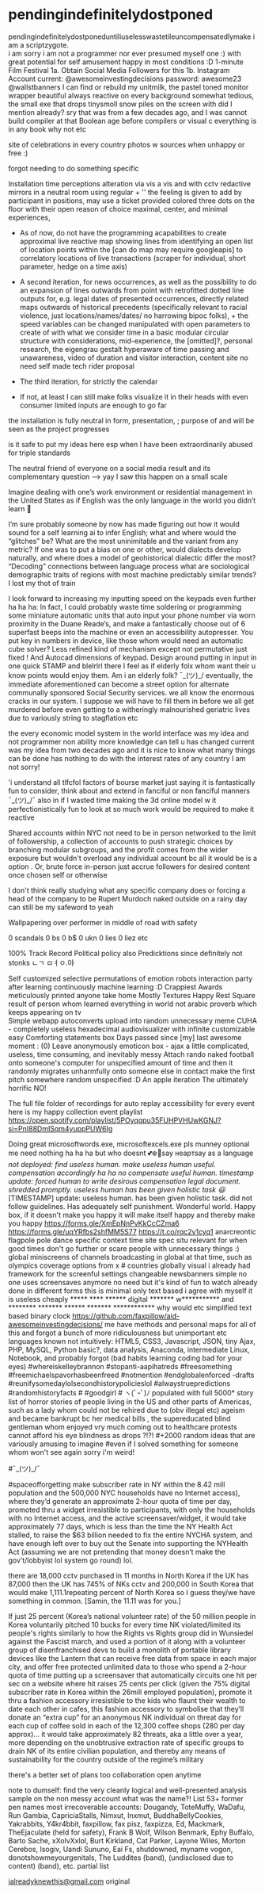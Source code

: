 # pendingindefinitelydostponed 

pendingindefinitelydostponeduntiliuselesswastetileuncompensatedlymake
 i am a scriptzygote.  
i am sorry i am not a programmer nor ever presumed myself one :) with great potential for self amusement happy in most conditions :D
1-minute Film Festival 1a. Obtain Social Media Followers for this 1b. Instagram Account current: @awesomeinvestingdecisions password: awesome23 @wallstbanners
I can find or rebuild my unitmilk, the pastel toned monitor wrapper beautiful always reactive on every background somewhat tedious, the small exe that drops tinysmoll snow piles on the screen with did I mention already? sry that was from a few decades ago, and I was cannot build compiler at that Boolean age before compilers or visual c everything is in any book why not etc

site of celebrations in every country photos w sources when unhappy or free :)

forgot needing to do something specific   


Installation time perceptions alteration via vis a vis and with cctv redactive mirrors in a neutral room using regular + '' the feeling is given to add by participant in positions, may use a ticket provided colored three dots on the floor with their open reason of choice maximal, center, and minimal experiences, 

- As of now, do not have the programming acapabilities to create approximal live reactive map showing lines from identifying an open list of location points within the [can do map may require googleapis] to correlatory locations of live transactions (scraper for individual, short parameter, hedge on a time axis) 

- A second iteration, for news occurrences, as well as the possibility to do an expansion of lines outwards from point with retrofitted dotted line outputs for, e.g. legal dates of presented occurrences, directly related maps outwards of historical precedents (specifically relevant to racial violence, just locations/names/dates/ no harrowing bipoc folks), + the speed variables can be changed manipulated with open parameters to create of with what we consider time in a basic modular circular structure with considerations, mid-experience, the [omitted]?, personal research, the eigengrau gestalt hyperaware of time passing and unawareness, video of duration and visitor interaction, content site no need self made tech rider proposal

- The third iteration, for strictly the calendar

- If not, at least I can still make folks visualize it in their heads with even consumer limited inputs are enough to go far

the installation is fully neutral in form, presentation, ; purpose of and will be seen as the project progresses

is it safe to put my ideas here esp when I have been extraordinarily abused for triple standards

The neutral friend of everyone on a social media result and its complementary question -->
 yay I saw this happen on a small scale 

Imagine dealing with one’s work environment or residential management in the United States as if English was the only language in the world you didn’t learn 🤣

I’m sure probably someone by now has made figuring out how it would sound for a self learning ai to infer English; what and where would the “glitches” be?  What are the most uninimitable and the variant from any metric? If one was to put a bias on one or other, would dialects develop naturally, and where does a model of geohistorical dialectic differ the most?  “Decoding” connections between language process what are sociological demographic traits of regions with most machine predictably similar trends?  I lost my thot of train

I look forward to increasing my inputting speed on the keypads even further ha ha ha:  In fact, I could probably waste time soldering or programming some miniature automatic units that auto input your phone number via worn proximity in the Duane Reade’s, and make a fantastically choose out of 6 superfast beeps into the machine or even an accessibility autopresser.  You put key in numbers in device, like those whom would need an automatic cube solver?  Less refined kind of mechanism except not permutative just fixed ! And Autocad dimensions of keypad.  Design around putting in input in one quick STAMP and blelrlrl there
I feel as if elderly folx whom want their u know points would enjoy them.  Am i an elderly folk?  ¯\_(ツ)_/
eventually, the immediate aforementioned can become a street option for alternate communally sponsored Social Security services.  we all know the enormous cracks in our system. I suppose we will have to fill them in before we all get murdered before even getting to a witheringly malnourished geriatric lives due to variously string to stagflation etc  


the every economic model system in the world interface was my idea and not programmer non ability more knowledge can tell u has changed current was my idea from two decades ago and it is nice to know what many things can be done has nothing to do with the interest rates of any country I am not sorry! 

'i understand all tlfcfol factors of bourse market just saying it is fantastically fun to consider, think about and extend in fanciful or non fanciful manners ¯\_(ツ)_/¯ also in if I wasted time making the 3d online model w it  perfectionistically fun to look at so much work would be required to make it reactive 

Shared accounts within NYC not need to be in person networked to the limit of followership, a collection of accounts to push strategic choices by branching modular subgroups, and the profit comes from the wider exposure but wouldn't overload any individual account bc all it would be is a option .  Or, brute force in-person just accrue followers for desired content once chosen self or otherwise

I don't think really studying what any specific company does or forcing a head of the company to be Rupert Murdoch naked outside on a rainy day can still be my safeword to yeah

Wallpapering over performer in middle of road with safety

0 scandals 0 bs 0 b$ 0 ukn 0 lies 0 liez etc 

100% Track Record Political policy also Predicktions since definitely not stonks  ㄴㄱ ㅁㅕㅇ.야  


Self customized selective permutations of emotion robots interaction party after learning continuously machine learning :D
Crappiest Awards meticulously printed anyone take home
Mostly Textures Happy Rest Square
result of person whom learned everything in world not arabic proverb which keeps appearing on tv  
Simple webapp autoconverts upload into random unnecessary meme
CUHA - completely useless hexadecimal audiovisualizer with infinite customizable easy
Comforting statements box
Days passed since [my] last awesome moment : (0)
Leave anonymously emoticon box - ajax a little complicated, useless, time consuming, and inevitably messy
Attach rando naked football onto someone's computer for unspecified amount of time and then it randomly migrates unharmfully onto someone else in contact make the first pitch somewhere random unspecified :D
An apple iteration
The ultimately horrific NO!

The full file folder of recordings for auto replay accessibility for every event
here is my happy collection event playlist https://open.spotify.com/playlist/5POyqqpu35FUHPVHUwKGNJ?si=PnI88DmISqm4yuppPUW6Ig

Doing great
microsoftwords.exe, microsoftexcels.exe
pls munney optional me need nothing ha ha ha but who doesnt 💕❄️💝say неартsay as a language 
*not deployed:  find useless human.  make useless human useful.  compensation accordingly ha ha no compensate useful human.  timestamp update: forced human to write desirous compensation legal document. shredded promptly. useless human has been given holistic task 😃*
[TIMESTAMP] update:  useless human. has been given holistic task.  did not follow guidelines.  Has adequately self punishment.  Wonderful world.
Happy box, if it doesn't make you happy it will make itself happy and thereby make you happy
https://forms.gle/XmEpNnPvKkCcCZma6
https://forms.gle/uqYRfbs2shfMM5S77
https://t.co/rqc2v1cyq1
anarcreontic flagpole pole dance specific context time site spec situ relevant for when good times
don't go further or scare people with unnecessary things :)
global miniscreens of channels broadcasting in global at that time, such as olympics coverage options from x # countries globally visual i already had framework for the screenful settings changeable newsbanners simple no one uses screensaves anymore no need but it's kind of fun to watch already done in different forms this is minimal only text based i agree with myself it is useless
cheaply ***** **** ****** digital ******* w*********** and ******** ******* ****** ******* ************
why would etc
simplified text based binary clock 
https://github.com/faxpillow/aid-awesomeinvestingdecisions/
me have methods and personal maps for all of this and forgot a bunch of more ridiculousness but unimportant etc 
languages known not intuitively: HTML5, CSS3, Javascript, JSON, tiny Ajax, PHP, MySQL, Python basic?, data analysis, Anaconda, intermediate Linux, Notebook, and probably forgot (bad habits learning coding bad for your eyes)
#whereiskelleybrannon #stopanti-aapihatreds #freesomething #freemichaelspavorhasbeenfreed  #notmention #endglobalenforced -drafts #reunifysomedaylolsecondhistorypolicieslol #alwaystruepredictions #randomhistoryfacts # #goodgirl # ヽ(ﾟｰﾟ)ﾉ
 populated with full 5000* story list of horror stories of people living in the US and other parts of Americas, such as a lady whom could not be rehired due to (obv illegal etc) ageism and became bankrupt bc her medical bills , the supereducated blind gentleman whom enjoyed vry much coming out to healthcare protests cannot afford his eye blindness as drops ?!?!
#+2000 random ideas that are variously amusing to imagine
#even if I solved something for someone whom won't see again sorry i'm weird!

#¯\_(ツ)_/¯ 


#spaceofforgetting make 
subscriber rate in NY within the 8.42 mill population and the 500,000 NYC households have no Internet access), where they’d generate an approximate 2-hour quota of time per day, promoted thru a widget irresistible to participants, with only the households with no Internet access, and the active screensaver/widget, it would take approximately 77 days, which is less than the time the NY Health Act stalled, to raise the $63 billion needed to fix the entire NYCHA system, and have enough left over to buy out the Senate into supporting the NYHealth Act (assuming we are not pretending that money doesn’t make the gov’t/lobbyist lol system go round) lol.

 there are 18,000 cctv purchased in 11 months in North Korea if the UK has 87,000 then the UK has 745% of NKs cctv and 200,000 in South Korea that would make 1,111.1repeating percent of North Korea so I guess they/we have something in common. [Samin, the 11.11 was for you.]

If just 25 percent (Korea’s national volunteer rate) of the 50 million people in Korea voluntarily pitched 10 bucks for every time NK violated/limited its people's rights similarly to how the Rights vs Rights group did in Wunsiedel against the Fascist march, and used a portion of it along with a volunteer group of disenfranchised devs to build a monolith of portable library devices like the Lantern that can receive free data from space in each major city, and offer free protected unlimited data to those who spend a 2-hour quota of time putting up a screensaver that automatically circuits one hit per sec on a website where hit raises 25 cents per click (given the 75% digital subscriber rate in Korea within the 26mill employed population), promote it thru a fashion accessory irresistible to the kids who flaunt their wealth to date each other in cafes, this fashion accessory to symbolise that they’ll donate an “extra cup” for an anonymous NK individual on threat day for each cup of coffee sold in each of the 12,300 coffee shops (280 per day approx)… it would take approximately 82 threats, aka a little over a year, more depending on the unobtrusive extraction rate of specific groups to drain NK of its entire civilian population, and thereby any means of sustainability for the country outside of the regime’s military

there's a better set of plans too collaboration open anytime 

note to dumself: find the very cleanly logical and well-presented analysis sample on the non messy account what was the name?!  List 53+ former pen names most irrecoverable accounts: Dougandy, ToteMuffy, WaDafu, Run Gambia,  CapriciaStalls, Nimxut, Inxmut, BuddhaBellyCookies, Yakrabbits, Y4kr4bbit, faxpillow, fax pisz, faxpizza, Ed, Mackmark, TheEjaculate (held for safety), Frank B Wolf, Wilson Benmark, Ephy Buffalo, Barto Sache, xXolvXxlol, Burt Kirkland, Cat Parker, Layone Wiles, Morton Cerebos, Isogiv, Uandi Sununo, Eai Fs, shutdowned, myname vogon, donotshowmeyourgenitals, The Luddites (band), (undisclosed due to content) (band),  etc. partial list 

ialreadyknewthis@gmail.com original

